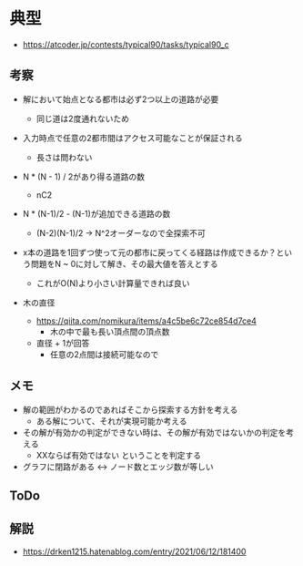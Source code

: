 # 典型
- https://atcoder.jp/contests/typical90/tasks/typical90_c

## 考察
- 解において始点となる都市は必ず2つ以上の道路が必要
    - 同じ道は2度通れないため
- 入力時点で任意の2都市間はアクセス可能なことが保証される
    - 長さは問わない
- N * (N - 1) / 2があり得る道路の数
    - nC2
- N * (N-1)/2 - (N-1)が追加できる道路の数
    - (N-2)(N-1)/2 -> N^2オーダーなので全探索不可

- x本の道路を1回ずつ使って元の都市に戻ってくる経路は作成できるか？という問題をN ~ 0に対して解き、その最大値を答えとする
    - これがO(N)より小さい計算量できれば良い

- 木の直径
    - https://qiita.com/nomikura/items/a4c5be6c72ce854d7ce4
        - 木の中で最も長い頂点間の頂点数
    - 直径 + 1が回答
        - 任意の2点間は接続可能なので

## メモ
- 解の範囲がわかるのであればそこから探索する方針を考える
    - ある解について、それが実現可能か考える
- その解が有効かの判定ができない時は、その解が有効ではないかの判定を考える　
    - XXならば有効ではない ということを判定する
- グラフに閉路がある <-> ノード数とエッジ数が等しい

## ToDo

## 解説
- https://drken1215.hatenablog.com/entry/2021/06/12/181400